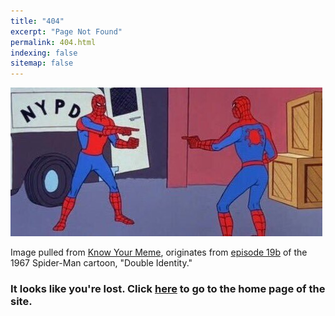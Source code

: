 ```yaml
---
title: "404"
excerpt: "Page Not Found"
permalink: 404.html
indexing: false
sitemap: false
---
```


![?](images/spidermen.jpg)

Image pulled from [Know Your Meme](https://knowyourmeme.com/memes/spider-man-pointing-at-spider-man), originates from [episode 19b](https://youtu.be/TPmXYGgyc2w) of the 1967 Spider-Man cartoon, "Double Identity."

### It looks like you're lost.  Click [here](index.html) to go to the home page of the site.
